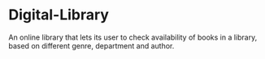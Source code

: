 # Digital-Library
An online library that lets its user to check availability of books in a library, based on different genre, department and author.
